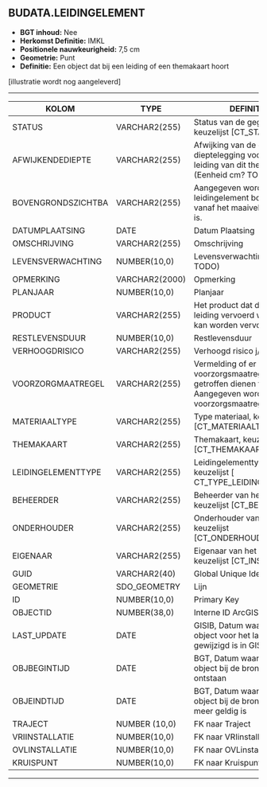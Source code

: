 ﻿## BUDATA.LEIDINGELEMENT


* __BGT inhoud:__ Nee
* __Herkomst Definitie:__ IMKL
* __Positionele nauwkeurigheid:__ 7,5 cm
* __Geometrie:__ Punt
* __Definitie:__ Een object dat bij een leiding of een themakaart hoort

[illustratie wordt nog aangeleverd]

***

|KOLOM                               |TYPE              |DEFINITIE|
|------                              |----              |-----    |
|STATUS                              |VARCHAR2(255)     |Status van de gegevens, keuzelijst [CT_STATUS]|
|AFWIJKENDEDIEPTE                    |VARCHAR2(255)     |Afwijking van de gangbare dieptelegging voor een leiding van dit thema. (Eenheid cm? TODO)|
|BOVENGRONDSZICHTBA                  |VARCHAR2(255)     |Aangegeven wordt of het leidingelement bovengronds vanaf het maaiveld zichtbaar is.|
|DATUMPLAATSING                      |DATE              |Datum Plaatsing|
|OMSCHRIJVING                        |VARCHAR2(255)     |Omschrijving|
|LEVENSVERWACHTING                   |NUMBER(10,0)      |Levensverwachting (jaar TODO) |
|OPMERKING                           |VARCHAR2(2000)    |Opmerking|
|PLANJAAR                            |NUMBER(10,0)      |Planjaar|
|PRODUCT                             |VARCHAR2(255)     |Het product dat door de leiding vervoerd wordt of kan worden vervoerd|
|RESTLEVENSDUUR                      |NUMBER(10,0)      |Restlevensduur|
|VERHOOGDRISICO                      |VARCHAR2(255)     |Verhoogd risico j/n|
|VOORZORGMAATREGEL                   |VARCHAR2(255)     |Vermelding of er voorzorgsmaatregelen getroffen dienen te worden. Aangegeven wordt wat de voorzorgsmaatregel is|
|MATERIAALTYPE                       |VARCHAR2(255)     |Type materiaal, keuzelijst [CT_MATERIAALTYPE]|
|THEMAKAART                          |VARCHAR2(255)     |Themakaart, keuzelijst [CT_THEMAKAART]|
|LEIDINGELEMENTTYPE                  |VARCHAR2(255)     |Leidingelementtype, keuzelijst [ CT_TYPE_LEIDINGELEMENT]|
|BEHEERDER                           |VARCHAR2(255)     |Beheerder van het object, keuzelijst [CT_BEHEERDER]|
|ONDERHOUDER                         |VARCHAR2(255)     |Onderhouder van het object, keuzelijst [CT_ONDERHOUDER]|
|EIGENAAR                            |VARCHAR2(255)     |Eigenaar van het object, keuzelijst [CT_INSTANTIE]|
|GUID                                |VARCHAR2(40)      |Global Unique Identifier|
|GEOMETRIE                           |SDO_GEOMETRY      |Lijn|
|ID                                  |NUMBER(10,0)      |Primary Key|
|OBJECTID                            |NUMBER(38,0)      |Interne ID ArcGIS|
|LAST_UPDATE                         |DATE              |GISIB, Datum waarop het object voor het laatst gewijzigd is in GISIB|
|OBJBEGINTIJD                        |DATE              |BGT, Datum waarop het object bij de bronhouder is ontstaan|
|OBJEINDTIJD                         |DATE              |BGT, Datum waarop het object bij de bronhouder niet meer geldig is|
|TRAJECT                             |NUMBER (10,0)     |FK naar Traject|
|VRIINSTALLATIE                      |NUMBER(10,0)      |FK naar VRIinstallatie|
|OVLINSTALLATIE                      |NUMBER(10,0)      |FK naar OVLinstallatie|
|KRUISPUNT                           |NUMBER(10,0)      |FK naar Kruispunt|


***